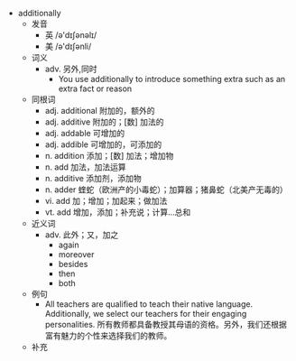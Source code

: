 - additionally
  - 发音
    - 英 /ə'dɪʃənəlɪ/
    - 美 /ə'dɪʃənli/
  - 词义
    - adv. 另外,同时
      - You use additionally to introduce something extra such as an extra fact or reason
  - 同根词
    - adj. additional 附加的，额外的
    - adj. additive 附加的；[数] 加法的
    - adj. addable 可增加的
    - adj. addible 可增加的，可添加的
    - n. addition 添加；[数] 加法；增加物
    - n. add 加法，加法运算
    - n. additive 添加剂，添加物
    - n. adder 蝰蛇（欧洲产的小毒蛇）；加算器；猪鼻蛇（北美产无毒的）
    - vi. add 加；增加；加起来；做加法
    - vt. add 增加，添加；补充说；计算…总和
  - 近义词
    - adv. 此外；又，加之
      - again
      - moreover
      - besides
      - then
      - both
  - 例句
    - All teachers are qualified to teach their native language. Additionally, we select our teachers for their engaging personalities. 所有教师都具备教授其母语的资格。另外，我们还根据富有魅力的个性来选择我们的教师。
  - 补充